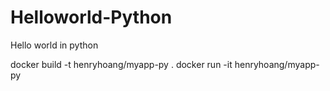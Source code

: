 Helloworld-Python
=================

Hello world in python

docker build -t henryhoang/myapp-py .
docker run -it henryhoang/myapp-py
